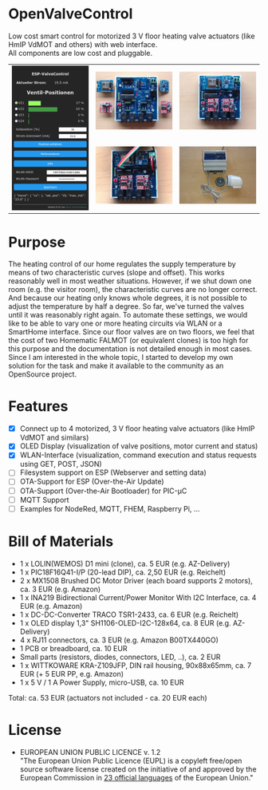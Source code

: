 # OpenValveControl
Low cost smart control for motorized 3 V floor heating valve actuators (like HmIP VdMOT and others) with web interface.<br>
All components are low cost and pluggable.

<table>
<tr>
<td rowspan="2"><img src="./Photos/WebUI.png" alt="User Interface" title="Web UI" width="250"/></td>
  <td><img src="./Photos/Assembly-1.jpg" alt="Assembly-1" title="Modules unplugged" width="250"/></td>
  <td><img src="./Photos/Assembly-2.jpg" alt="Assembly-2" title="Modules installed" width="250"/></td>
</tr>  
<tr>
  <td><img src="./Photos/Assembly-3.jpg" alt="Connected OLED and power" title="Adding OLED and power" width="250"/></td>
  <td><img src="./Photos/Assembly-4.jpg" alt="Assembly complete" title="Assembly complete" width="250"/></td>  
</tr>  
</table>


# Purpose
The heating control of our home regulates the supply temperature by means of two characteristic curves (slope and offset). 
This works reasonably well in most weather situations. However, if we shut down one room (e.g. the visitor room), the 
characteristic curves are no longer correct. And because our heating only knows whole degrees, it is not possible 
to adjust the temperature by half a degree. So far, we've turned the valves until it was reasonably right again.
To automate these settings, we would like to be able to vary one or more heating circuits via WLAN or a SmartHome interface.
Since our floor valves are on two floors, we feel that the cost of two Homematic FALMOT (or equivalent clones) 
is too high for this purpose and the documentation is not detailed enough in most cases.
Since I am interested in the whole topic, I started to develop my own solution for the task and make it available 
to the community as an OpenSource project.

# Features
- [x] Connect up to 4 motorized, 3 V floor heating valve actuators (like HmIP VdMOT and similars)
- [x] OLED Display (visualization of valve positions, motor current and status)
- [x] WLAN-Interface (visualization, command execution and status requests using GET, POST, JSON)
- [ ] Filesystem support on ESP (Webserver and setting data)
- [ ] OTA-Support for ESP (Over-the-Air Update)
- [ ] OTA-Support (Over-the-Air Bootloader) for PIC-µC
- [ ] MQTT Support
- [ ] Examples for NodeRed, MQTT, FHEM, Raspberry Pi, ...

# Bill of Materials
- 1 x LOLIN(WEMOS) D1  mini (clone), ca. 5 EUR (e.g. AZ-Delivery)
- 1 x PIC18F16Q41-I/P (20-lead DIP), ca. 2,50 EUR (e.g. Reichelt)
- 2 x MX1508 Brushed DC Motor Driver (each board supports 2 motors), ca. 3 EUR (e.g. Amazon)
- 1 x INA219 Bidirectional Current/Power Monitor With I2C Interface, ca. 4 EUR (e.g. Amazon)
- 1 x DC-DC-Converter TRACO TSR1-2433, ca. 6 EUR (e.g. Reichelt)
- 1 x OLED display 1,3" SH1106-OLED-I2C-128x64, ca. 8 EUR (e.g. AZ-Delivery)
- 4 x RJ11 connectors, ca. 3 EUR (e.g. Amazon B00TX440GO)
- 1 PCB or breadboard, ca. 10 EUR
- Small parts (resistors, diodes, connectors, LED, ..), ca. 2 EUR
- 1 x WITTKOWARE KRA-Z109JFP, DIN rail housing, 90x88x65mm, ca. 7 EUR (+ 5 EUR PP, e.g. Amazon)
- 1 x 5 V / 1 A Power Supply, micro-USB, ca. 10 EUR

Total: ca. 53 EUR (actuators not included - ca. 20 EUR each)

# License
- EUROPEAN UNION PUBLIC LICENCE v. 1.2 <br>
  "The European Union Public Licence (EUPL) is a copyleft free/open source software license created on the initiative of and approved
  by the European Commission in <a href="https://joinup.ec.europa.eu/collection/eupl/eupl-text-eupl-12">23 official languages</a>
  of the European Union."

